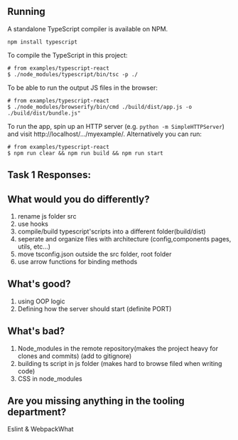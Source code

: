 
## Running

A standalone TypeScript compiler is available on NPM.

	npm install typescript

To compile the TypeScript in this project:

	# from examples/typescript-react
	$ ./node_modules/typescript/bin/tsc -p ./

To be able to run the output JS files in the browser:

	# from examples/typescript-react
	$ ./node_modules/browserify/bin/cmd ./build/dist/app.js -o ./build/dist/bundle.js"

To run the app, spin up an HTTP server (e.g. `python -m SimpleHTTPServer`) and visit http://localhost/.../myexample/.
Alternatively you can run:

	# from examples/typescript-react
	$ npm run clear && npm run build && npm run start 
	
## Task 1 Responses:

## What would you do differently?
1. rename js folder src
2. use hooks 
3. compile/build typescript'scripts into a different folder(build/dist)
4. seperate and organize files with architecture (config,components pages, utils, etc…)
5. move tsconfig.json outside the src folder, root folder
6. use arrow functions for binding methods

## What's good?
1. using OOP logic
2. Defining how the server should start (definite PORT)
## What's bad?
1. Node_modules in the remote repository(makes the project heavy for clones and commits) (add to gitignore)
2. building ts script in js folder (makes hard to browse filed when writing code)
3. CSS in node_modules
## Are you missing anything in the tooling department?
Eslint & WebpackWhat


